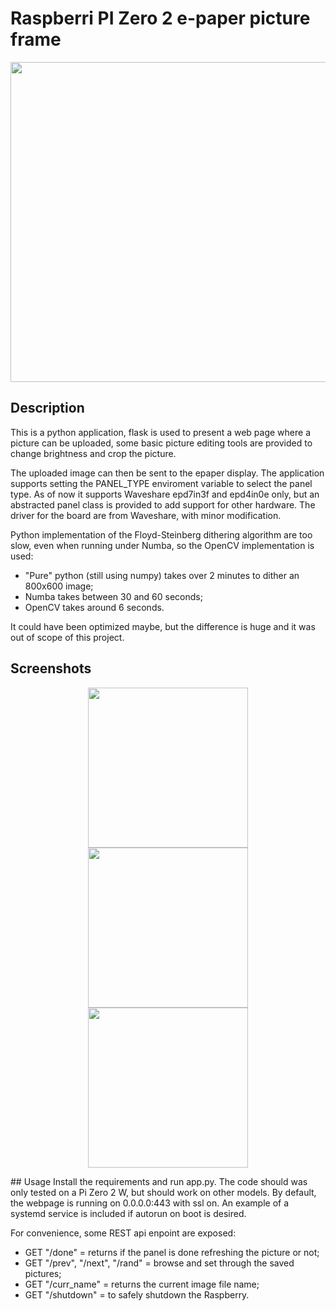 # Raspberri PI Zero 2 e-paper picture frame
<p align="center" width="100%">
  <img src="https://github.com/user-attachments/assets/ac1e223f-9d16-4089-95f8-77680bdda7cb" height="512">
</p>

## Description
This is a python application, flask is used to present a web page where a picture can be uploaded, 
some basic picture editing tools are provided to change brightness and crop the picture.

The uploaded image can then be sent to the epaper display. 
The application supports setting the PANEL_TYPE enviroment variable to select the panel type. As of now it supports Waveshare epd7in3f and epd4in0e only, 
but an abstracted panel class is provided to add support for other hardware.
The driver for the board are from Waveshare, with minor modification.

Python implementation of the Floyd-Steinberg dithering algorithm are too slow, even when running under Numba, so the OpenCV implementation is used:
- "Pure" python (still using numpy) takes over 2 minutes to dither an 800x600 image;
- Numba takes between 30 and 60 seconds;
- OpenCV takes around 6 seconds.

It could have been optimized maybe, but the difference is huge and it was out of scope of this project.

## Screenshots
<p align="center" width="100%">
  <img src="https://github.com/user-attachments/assets/956c780e-ae93-4f72-9b42-fed2a85bb62f" height="256">
  <img src="https://github.com/user-attachments/assets/44d83462-dfe8-4806-83a5-dba8a1a62017" height="256">
  <img src="https://github.com/user-attachments/assets/2c82e363-0888-4645-9ca5-8d902432126c" height="256">
</p>
## Usage
Install the requirements and run app.py. The code should was only tested on a Pi Zero 2 W, but should work on other models.
By default, the webpage is running on 0.0.0.0:443 with ssl on. An example of a systemd service is included if autorun on boot is desired.

For convenience, some REST api enpoint are exposed:
- GET "/done" = returns if the panel is done refreshing the picture or not;
- GET "/prev", "/next", "/rand" = browse and set through the saved pictures;
- GET "/curr_name" = returns the current image file name;
- GET "/shutdown" = to safely shutdown the Raspberry.
